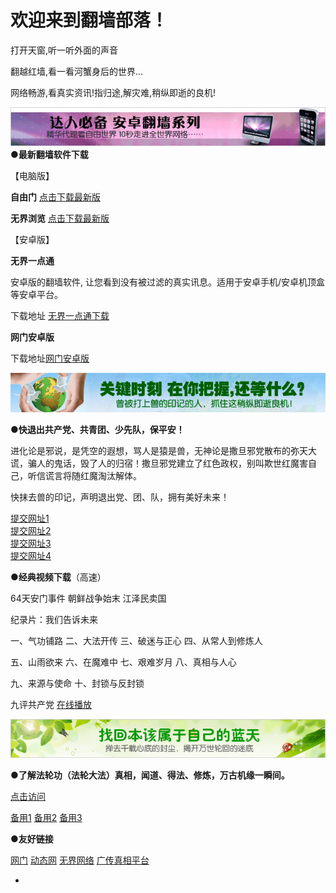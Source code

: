 # 欢迎来到翻墙部落！

打开天窗,听一听外面的声音

翻越红墙,看一看河蟹身后的世界...

网络畅游,看真实资讯!指归途,解灾难,稍纵即逝的良机!

![](https://raw.githubusercontent.com/osurf/up/master/tu2.gif)
**●最新翻墙软件下载**


【电脑版】  

**自由门** [点击下载最新版](https://raw.githubusercontent.com/osurf/osurf/master/fg.rar)  

**无界浏览** [点击下载最新版](https://raw.githubusercontent.com/osurf/osurf/master/u.rar)


【安卓版】

**无界一点通**

安卓版的翻墙软件, 让您看到没有被过滤的真实讯息。适用于安卓手机/安卓机顶盒等安卓平台。

下载地址 [无界一点通下载](https://raw.githubusercontent.com/osurf/osurf/master/um.apk)

**网门安卓版** 

下载地址[网门安卓版](https://git.io/ogatea)



![](https://raw.githubusercontent.com/osurf/up/master/tu3.gif)

**●快退出共产党、共青团、少先队，保平安！**

进化论是邪说，是凭空的遐想，骂人是猿是兽，无神论是撒旦邪党散布的弥天大谎，骗人的鬼话，毁了人的归宿！撒旦邪党建立了红色政权，别叫欺世红魔害自己，听信谎言将随红魔淘汰解体。

快抹去兽的印记，声明退出党、团、队，拥有美好未来！


[提交网址1](http://t.cn/RGdiI4D)  
[提交网址2](http://url.cn/28bWD07)  
[提交网址3](http://url.cn/28le7Vs)   
[提交网址4](http://t.cn/Rqz22RT) 



**●经典视频下载**（高速）

64天安门事件  朝鲜战争始末   江泽民卖国

纪录片：我们告诉未来 

一、气功铺路  二、大法开传  三、破迷与正心  四、从常人到修炼人

五、山雨欲来  六、在魔难中  七、艰难岁月  八、真相与人心 

九、来源与使命  十、封锁与反封锁

九评共产党 [在线播放](https://git.io/tv123)

![](https://raw.githubusercontent.com/osurf/up/master/tu4.gif)

**●了解法轮功（法轮大法）真相，闻道、得法、修炼，万古机缘一瞬间。**

[点击访问](http://dafa.1x.net) 

[备用1](http://li.1x.de)
[备用2](http://66.3d.lc) 
[备用3](http://fa.x9.eu)


**●友好链接**

[网门](https://github.com/ogate/ogate)    [动态网](https://github.com/bannedbook/fanqiang/wiki#to-dtw)  [无界网络](https://github.com/bannedbook/fanqiang/wiki#to-wjw)  [广传真相平台](https://github.com/bannedbook/fanqiang/wiki#gczxpt)


-


